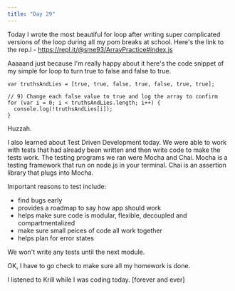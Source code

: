 ```yaml
---
title: "Day 29"
---
```


<Layout>

Today I wrote the most beautiful for loop after writing super complicated versions of the loop during all my pom breaks at school. Here's the link to the
rep.l - https://repl.it/@sme93/ArrayPractice#index.js

Aaaaand just because I'm really happy about it here's the code snippet of my simple for loop to turn true to false and false to true.

```JS
var truthsAndLies = [true, true, false, true, false, true, true];

// 9) Change each false value to true and log the array to confirm
for (var i = 0; i < truthsAndLies.length; i++) {
  console.log(!truthsAndLies[i]);
}
```
Huzzah.

I also learned about Test Driven Development today. We were able to work with tests that had already been written and then write code to make the tests work. The testing programs we ran were Mocha and Chai. Mocha is a testing framework that run on node.js in your terminal. Chai is an assertion library that plugs into Mocha.

Important reasons to test include:
- find bugs early
- provides a roadmap to say how app should work
- helps make sure code is modular, flexible, decoupled and compartmentalized
- make sure small peices of code all work together
- helps plan for error states

We won't write any tests until the next module.

OK, I have to go check to make sure all my homework is done.

I listened to Krill while I was coding today. [forever and ever]

</Layout>
